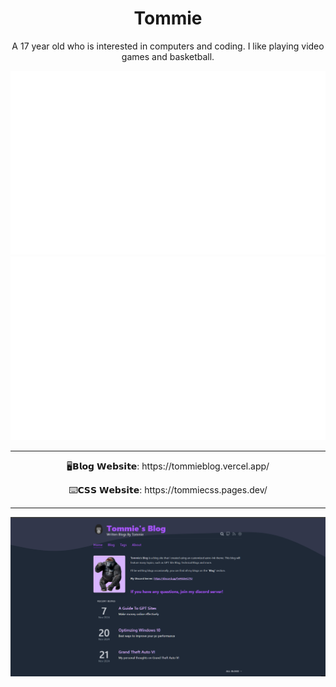 <h1 align="center">Tommie</h1>
    <p align="center">
    </b> A 17 year old who is interested in computers and coding. I like playing video games and basketball.                     
    </p>
    <p align="center">
   <img src="https://github.com/elite159844/github-stats/blob/master/generated/overview.svg#gh-dark-mode-only" />
   <img src="https://github.com/elite159844/github-stats/blob/master/generated/languages.svg#gh-dark-mode-only" />
        </p>
    <p align="center">
        <hr>
         <p align="center">
        🖥️𝗕𝗹𝗼𝗴 𝗪𝗲𝗯𝘀𝗶𝘁𝗲: https://tommieblog.vercel.app/
        <p align="center">
        ⌨️𝗖𝗦𝗦 𝗪𝗲𝗯𝘀𝗶𝘁𝗲: https://tommiecss.pages.dev/
        <hr>
    <img src="https://github.com/elite159844/elite159844/blob/main/myblog.png?raw=true">
    <img src="">
  </p>
   
    

